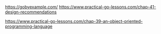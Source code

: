 https://gobyexample.com/
https://www.practical-go-lessons.com/chap-41-design-recommendations

https://www.practical-go-lessons.com/chap-39-an-object-oriented-programming-language
